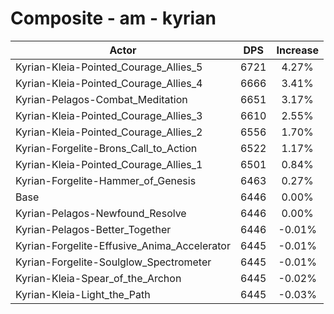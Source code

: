 # Composite - am - kyrian
| Actor | DPS | Increase |
|---|:---:|:---:|
|Kyrian-Kleia-Pointed_Courage_Allies_5|6721|4.27%|
|Kyrian-Kleia-Pointed_Courage_Allies_4|6666|3.41%|
|Kyrian-Pelagos-Combat_Meditation|6651|3.17%|
|Kyrian-Kleia-Pointed_Courage_Allies_3|6610|2.55%|
|Kyrian-Kleia-Pointed_Courage_Allies_2|6556|1.70%|
|Kyrian-Forgelite-Brons_Call_to_Action|6522|1.17%|
|Kyrian-Kleia-Pointed_Courage_Allies_1|6501|0.84%|
|Kyrian-Forgelite-Hammer_of_Genesis|6463|0.27%|
|Base|6446|0.00%|
|Kyrian-Pelagos-Newfound_Resolve|6446|0.00%|
|Kyrian-Pelagos-Better_Together|6446|-0.01%|
|Kyrian-Forgelite-Effusive_Anima_Accelerator|6445|-0.01%|
|Kyrian-Forgelite-Soulglow_Spectrometer|6445|-0.01%|
|Kyrian-Kleia-Spear_of_the_Archon|6445|-0.02%|
|Kyrian-Kleia-Light_the_Path|6445|-0.03%|
